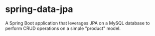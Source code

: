 # spring-data-jpa
 A Spring Boot application that leverages JPA on a MySQL database to perform CRUD operations on a simple "product" model.

